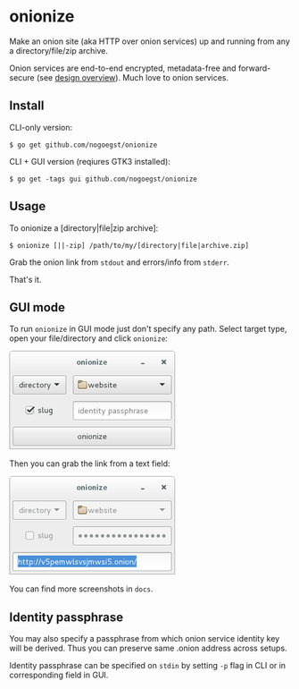 onionize
===========
Make an onion site (aka HTTP over onion services) up and running from any a
directory/file/zip archive.

Onion services are end-to-end encrypted, metadata-free and forward-secure
(see [design overview](https://www.torproject.org/docs/hidden-services.html.en)).
Much love to onion services.

Install
-------
CLI-only version:
```
$ go get github.com/nogoegst/onionize
```
CLI + GUI version (reqiures GTK3 installed):
```
$ go get -tags gui github.com/nogoegst/onionize
```

Usage
-----
To onionize a [directory|file|zip archive]:

```
$ onionize [||-zip] /path/to/my/[directory|file|archive.zip]
```

Grab the onion link from `stdout` and errors/info from `stderr`.
 
That's it.

GUI mode
--------
To run `onionize` in GUI mode just don't specify any path.
Select target type, open your file/directory and click `onionize`:

![onionize GUI screenshot](docs/onionize-dir-1.png)

Then you can grab the link from a text field:

![onionize GUI screenshot](docs/onionize-dir-2.png)

You can find more screenshots in `docs`.

Identity passphrase
-------------------

You may also specify a passphrase from which onion service identity key
will be derived. Thus you can preserve same .onion address across setups.

Identity passphrase can be specified on `stdin` by setting `-p` flag in CLI
or in corresponding field in GUI.
